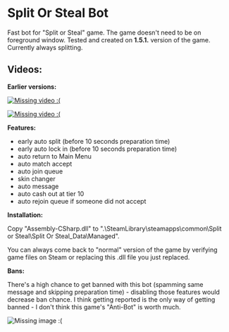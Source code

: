 # Split Or Steal Bot

Fast bot for "Split or Steal" game. The game doesn't need to be on foreground window.
Tested and created on <b>1.5.1.</b> version of the game.
Currently always splitting.

<h2>Videos:</h2>

<b>Earlier versions:</b>

[![Missing video :(](https://img.youtube.com/vi/Hpewq7dg4d8/0.jpg)](https://www.youtube.com/watch?v=Hpewq7dg4d8)

[![Missing video :(](https://img.youtube.com/vi/UsgJe4c5xo0/0.jpg)](https://www.youtube.com/watch?v=UsgJe4c5xo0)

<b>Features:</b>
- early auto split (before 10 seconds preparation time)
- early auto lock in (before 10 seconds preparation time)
- auto return to Main Menu
- auto match accept
- auto join queue
- skin changer
- auto message
- auto cash out at tier 10
- auto rejoin queue if someone did not accept

<b>Installation:</b>

Copy "Assembly-CSharp.dll" to ".\SteamLibrary\steamapps\common\Split or Steal\Split Or Steal_Data\Managed\".

You can always come back to "normal" version of the game by verifying game files on Steam or replacing this .dll file you just replaced.

<b>Bans:</b>

There's a high chance to get banned with this bot (spamming same message and skipping preparation time) - disabling those features would decrease ban chance. I think getting reported is the only way of getting banned - I don't think this game's "Anti-Bot" is worth much.

![Missing image :(](https://i.imgur.com/IPd47Xr.png)
